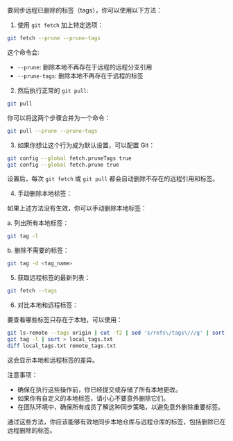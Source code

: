 要同步远程已删除的标签（tags），你可以使用以下方法：

1. 使用 `git fetch` 加上特定选项：

```bash
git fetch --prune --prune-tags
```

这个命令会:
- `--prune`: 删除本地不再存在于远程的远程分支引用
- `--prune-tags`: 删除本地不再存在于远程的标签

2. 然后执行正常的 `git pull`:

```bash
git pull
```

你可以将这两个步骤合并为一个命令：

```bash
git pull --prune --prune-tags
```

3. 如果你想让这个行为成为默认设置，可以配置 Git：

```bash
git config --global fetch.pruneTags true
git config --global fetch.prune true
```

设置后，每次 `git fetch` 或 `git pull` 都会自动删除不存在的远程引用和标签。

4. 手动删除本地标签：

如果上述方法没有生效，你可以手动删除本地标签：

a. 列出所有本地标签：
```bash
git tag -l
```

b. 删除不需要的标签：
```bash
git tag -d <tag_name>
```

5. 获取远程标签的最新列表：

```bash
git fetch --tags
```

6. 对比本地和远程标签：

要查看哪些标签只存在于本地，可以使用：

```bash
git ls-remote --tags origin | cut -f2 | sed 's/refs\/tags\///g' | sort > remote_tags.txt
git tag -l | sort > local_tags.txt
diff local_tags.txt remote_tags.txt
```

这会显示本地和远程标签的差异。

注意事项：
- 确保在执行这些操作前，你已经提交或存储了所有本地更改。
- 如果你有自定义的本地标签，请小心不要意外删除它们。
- 在团队环境中，确保所有成员了解这种同步策略，以避免意外删除重要标签。

通过这些方法，你应该能够有效地同步本地仓库与远程仓库的标签，包括删除已在远程删除的标签。
